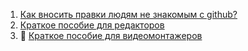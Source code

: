 1. [Как вносить правки людям не знакомым с github?](https://kursomir.github.io/style-guides/github)
2. [Краткое пособие для редакторов](https://kursomir.github.io/style-guides/editor)
3. 🚧 [Краткое пособие для видеомонтажеров](https://kursomir.github.io/style-guides/video)
